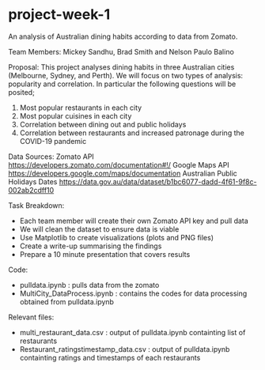 # project-week-1


An analysis of Australian dining habits according to data from Zomato.


Team Members: Mickey Sandhu, Brad Smith and Nelson Paulo Balino


Proposal: This project analyses dining habits in three Australian cities (Melbourne, Sydney, and Perth). We will focus on two types of analysis: popularity and correlation. In particular the following questions will be posited;
1.	Most popular restaurants in each city
2.	Most popular cuisines in each city
3.	Correlation between dining out and public holidays
4.	Correlation between restaurants and increased patronage during the COVID-19 pandemic


Data Sources:
Zomato API
https://developers.zomato.com/documentation#!/
Google Maps API
https://developers.google.com/maps/documentation
Australian Public Holidays Dates 
https://data.gov.au/data/dataset/b1bc6077-dadd-4f61-9f8c-002ab2cdff10


Task Breakdown:
- Each team member will create their own Zomato API key and pull data 
- We will clean the dataset to ensure data is viable
- Use Matplotlib to create visualizations (plots and PNG files)
- Create a write-up summarising the findings
- Prepare a 10 minute presentation that covers results 


Code:
- pulldata.ipynb : pulls data from the zomato
- MultiCity_DataProcess.ipynb : contains the codes for data processing obtained from pulldata.ipynb

Relevant files:
- multi_restaurant_data.csv : output of pulldata.ipynb containting list of restaurants
- Restaurant_ratingstimestamp_data.csv : output of pulldata.ipynb containting ratings and timestamps of each restaurants 
